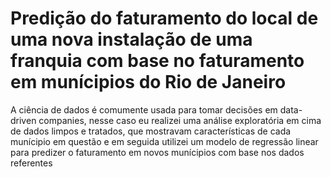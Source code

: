 # Predição do faturamento do local de uma nova instalação de uma franquia com base no faturamento em munícipios do Rio de Janeiro

A ciência de dados é comumente usada para tomar decisões em data-driven companies, nesse caso eu realizei uma análise exploratória em cima de dados
limpos e tratados, que mostravam características de cada munícipio em questão e em seguida utilizei um modelo de regressão linear para predizer o 
faturamento em novos munícipios com base nos dados referentes
